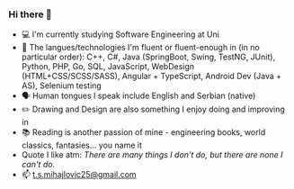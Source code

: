 ### Hi there 👋

- :computer: I'm currently studying Software Engineering at Uni
- 🌱 The langues/technologies I'm fluent or fluent-enough in (in no particular order): C++, C#, Java (SpringBoot, Swing, TestNG, JUnit), Python, PHP, Go, SQL, JavaScript, WebDesign (HTML+CSS/SCSS/SASS), Angular + TypeScript, Android Dev (Java + AS), Selenium testing
- 🗣️ Human tongues I speak include English and Serbian (native)
- :pencil2: Drawing and Design are also something I enjoy doing and improving in
- 📚 Reading is another passion of mine - engineering books, world classics, fantasies... you name it
- Quote I like atm: *There are many things I don't do, but there are none I can't do.*
- 📫 t.s.mihajlovic25@gmail.com
 
